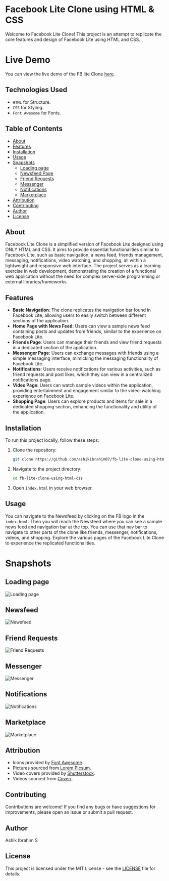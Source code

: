 # Facebook Lite Clone using HTML & CSS

Welcome to Facebook Lite Clone! This project is an attempt to replicate the core features and design of Facebook Lite using HTML and CSS.

# Live Demo

You can view the live demo of the FB lite Clone [here](https://fb-lite-clone.netlify.app/).

## Technologies Used

- `HTML` for Structure.
- `CSS` for Styling.
- `Font Awesome` for Fonts.

## Table of Contents

- [About](#about)
- [Features](#features)
- [Installation](#installation)
- [Usage](#usage)
- [Snapshots](#snapshots)
  - [Loading page](#loading-page)
  - [Newsfeed Page](#newsfeed)
  - [Friend Requests](#friend-requests)
  - [Messenger](#messenger)
  - [Notifications](#notifications)
  - [Marketplace](#marketplace)
- [Attribution](#attribution)
- [Contributing](#contributing)
- [Author](#author)
- [License](#license)

## About

Facebook Lite Clone is a simplified version of Facebook Lite designed using ONLY HTML and CSS. It aims to provide essential functionalities similar to Facebook Lite, such as basic navigation, a news feed, friends management, messaging, notifications, video watching, and shopping, all within a lightweight and responsive web interface. The project serves as a learning exercise in web development, demonstrating the creation of a functional web application without the need for complex server-side programming or external libraries/frameworks.

## Features

- **Basic Navigation**: The clone replicates the navigation bar found in Facebook Lite, allowing users to easily switch between different sections of the application.
- **Home Page with News Feed**: Users can view a sample news feed containing posts and updates from friends, similar to the experience on Facebook Lite.
- **Friends Page**: Users can manage their friends and view friend requests in a dedicated section of the application.
- **Messenger Page**: Users can exchange messages with friends using a simple messaging interface, mimicking the messaging functionality of Facebook Lite.
- **Notifications**: Users receive notifications for various activities, such as friend requests and post likes, which they can view in a centralized notifications page.
- **Video Page**: Users can watch sample videos within the application, providing entertainment and engagement similar to the video-watching experience on Facebook Lite.
- **Shopping Page**: Users can explore products and items for sale in a dedicated shopping section, enhancing the functionality and utility of the application.

## Installation

To run this project locally, follow these steps:

1. Clone the repository:

   ```bash
   git clone https://github.com/ashikibrahim07/fb-lite-clone-using-html-css.git
   ```

2. Navigate to the project directory:

   ```bash
   cd fb-lite-clone-using-html-css
   ```

3. Open `index.html` in your web browser.

## Usage

You can navigate to the Newsfeed by clicking on the FB logo in the `index.html`. Then you will reach the Newsfeed where you can see a sample news feed and navigation bar at the top. You can use that nav bar to navigate to other parts of the clone like friends, messenger, notifications, videos, and shopping. Explore the various pages of the Facebook Lite Clone to experience the replicated functionalities.

# Snapshots

## Loading page

![Loading page](<https://github.com/ashikibrahim07/fb-lite-clone-using-html-css/blob/main/Screenshot%20(176).png> "Loading page")

## Newsfeed

![Newsfeed](<https://github.com/ashikibrahim07/fb-lite-clone-using-html-css/blob/main/Screenshot%20(175).png> "Newsfeed")

## Friend Requests

![Friend Requests](<https://github.com/ashikibrahim07/fb-lite-clone-using-html-css/blob/main/Screenshot%20(177).png> "Friend Requests")

## Messenger

![Messenger](<https://github.com/ashikibrahim07/fb-lite-clone-using-html-css/blob/main/Screenshot%20(178).png> "Messenger")

## Notifications

![Notifications](<https://github.com/ashikibrahim07/fb-lite-clone-using-html-css/blob/main/Screenshot%20(179).png> "Notifications")

## Marketplace

![Marketplace](<https://github.com/ashikibrahim07/fb-lite-clone-using-html-css/blob/main/Screenshot%20(181).png> "Marketplace")

## Attribution

- Icons provided by [Font Awesome](https://fontawesome.com/).
- Pictures sourced from [Lorem Picsum](https://picsum.photos/).
- Video covers provided by [Shutterstock](https://www.shutterstock.com/).
- Videos sourced from [Coverr](https://coverr.co/).

## Contributing

Contributions are welcome! If you find any bugs or have suggestions for improvements, please open an issue or submit a pull request.

## Author

Ashik Ibrahim S

## License

This project is licensed under the MIT License - see the [LICENSE](LICENSE) file for details.
